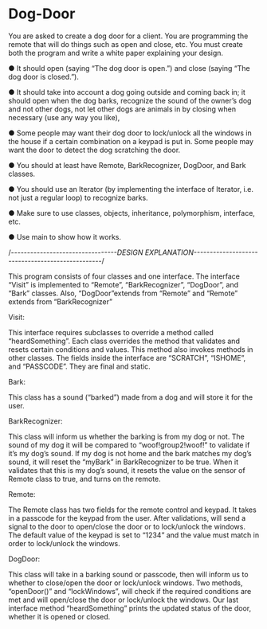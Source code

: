 # Dog-Door

You are asked to create a dog door for a client. You are programming the remote that will do things such as open and close, etc. You must create both the program and write a white paper explaining your design. 

● It should open (saying “The dog door is open.”) and close (saying “The dog door is closed.”). 

● It should take into account a dog going outside and coming back in; it should open when the dog barks, recognize the sound of the owner’s dog and not other dogs, not let other dogs are animals in by closing when necessary (use any way you like), 

● Some people may want their dog door to lock/unlock all the windows in the house if a certain combination on a keypad is put in. Some people may want the door to detect the dog scratching the door. 

● You should at least have Remote, BarkRecognizer, DogDoor, and Bark classes. 

● You should use an Iterator (by implementing the interface of Iterator, i.e. not just a regular loop) to recognize barks. 

● Make sure to use classes, objects, inheritance, polymorphism, interface, etc. 

● Use main to show how it works.



/*---------------------------------DESIGN EXPLANATION-------------------------------------------------*/

This program consists of four classes and one interface. The interface “Visit” is implemented to “Remote”, “BarkRecognizer”, “DogDoor”, and “Bark” classes. Also, “DogDoor”extends from “Remote” and “Remote” extends from “BarkRecognizer”

 

Visit: 

This interface requires subclasses to override a method called “heardSomething”. Each class overrides the method that validates and resets certain conditions and values. This method also invokes methods in other classes. The fields inside the interface are “SCRATCH”, “ISHOME”, and “PASSCODE”. They are final and static. 

 

Bark: 

This class has a sound (“barked”) made from a dog and will store it for the user.

 

BarkRecognizer: 

This class will inform us whether the barking is from my dog or not. The sound of my dog it will be compared to “woof!group2!woof!” to validate if it’s my dog’s sound. If my dog is not home and the bark matches my dog’s sound, it will reset the “myBark” in BarkRecognizer to be true. When it validates that this is my dog’s sound, it resets the value on the sensor of Remote class to true, and turns on the remote.

 

Remote: 

The Remote class has two fields for the remote control and keypad. It takes in a passcode for the keypad from the user. After validations, will send a signal to the door to open/close the door or to lock/unlock the windows. The default value of the keypad is set to “1234” and the value must match in order to lock/unlock the windows. 

 

DogDoor: 

This class will take in a barking sound or passcode, then will inform us to whether to close/open the door or lock/unlock windows. Two methods, “openDoor()” and “lockWindows”, will check if the required conditions are met and will open/close the door or lock/unlock the windows. Our last interface method “heardSomething” prints the updated status of the door, whether it is opened or closed.

 